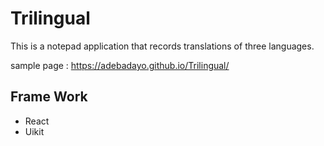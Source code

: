 # Trilingual

This is a notepad application that records translations of three languages.

sample page : 
https://adebadayo.github.io/Trilingual/

## Frame Work

* React
* Uikit

